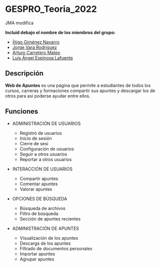 # GESPRO_Teoria_2022

JMA modifica

**Incluid debajo el nombre de los miembros del grupo:**

- [Íñigo Giménez Navarro](https://github.com/InigoGimenezNavarro)  
- [Jorge Vara Rodriguez](https://github.com/Varix2)  
- [Arturo Carretero Mateo](https://github.com/arturoCM99)  
- [Luis Ángel Espinosa Lafuente](https://github.com/fravian99)  

## Descripción
**Web de Apuntes** es una página que permite a estudiantes de todos los cursos, carreras y formaciones compartir sus apuntes y descargar los de otros para así poderse ayudar entre ellos.
## Funciones  
- ADMINISTRACIÓN DE USUARIOS
    - Registro de usuarios 
    - Inicio de sesión  
    - Cierre de sesi
    - Configuración de usuarios  
    - Seguir a otros usuarios   
    - Reportar a otros usuarios  

- INTERACCIÓN DE USUARIOS
    - Compartir apuntes
    - Comentar apuntes  
    - Valorar apuntes  

- OPCIONES DE BÚSQUEDA
    - Búsqueda de archivos 
    - Filtro de búsqueda
    - Sección de apuntes recientes

- ADMINISTRACIÓN DE APUNTES  
    - Visualización de los apuntes
    - Descarga de los apuntes 
    - Filtrado de documentos personales    
    - Importar apuntes    
    - Agrupar apuntes  
